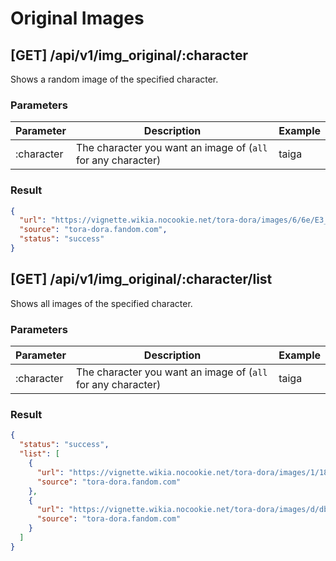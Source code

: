 # Original Images
## [GET] /api/v1/img_original/:character
Shows a random image of the specified character.
### Parameters
| Parameter  | Description                                                  | Example |
|------------|--------------------------------------------------------------|---------|
| :character | The character you want an image of (`all` for any character) | taiga   |
### Result
```json
{
  "url": "https://vignette.wikia.nocookie.net/tora-dora/images/6/6e/E3_-_35.png/revision/latest?cb=20160501212414",
  "source": "tora-dora.fandom.com",
  "status": "success"
}
```

## [GET] /api/v1/img_original/:character/list
Shows all images of the specified character.
### Parameters
| Parameter  | Description                                                  | Example |
|------------|--------------------------------------------------------------|---------|
| :character | The character you want an image of (`all` for any character) | taiga   |
### Result
```json
{
  "status": "success",
  "list": [
    {
      "url": "https://vignette.wikia.nocookie.net/tora-dora/images/1/18/Screenshot_2.png/revision/latest?cb=20160325110928",
      "source": "tora-dora.fandom.com"
    },
    {
      "url": "https://vignette.wikia.nocookie.net/tora-dora/images/d/db/Screenshot_3.png/revision/latest?cb=20160325110942",
      "source": "tora-dora.fandom.com"
    }
  ]
}
```
